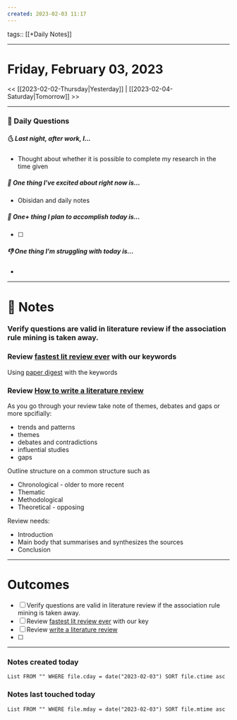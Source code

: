 ```yaml
---
created: 2023-02-03 11:17
---
```

tags:: [[+Daily Notes]]

---

# Friday, February 03, 2023
	
<< [[2023-02-02-Thursday|Yesterday]] | [[2023-02-04-Saturday|Tomorrow]] >>

---
### 📅 Daily Questions
##### 🌜 Last night, after work, I...
-  Thought about whether it is possible to complete my research in the time given

##### 🙌 One thing I've excited about right now is...
-  Obisidan and daily notes

##### 🚀 One+ thing I plan to accomplish today is...
- [ ] 

##### 👎 One thing I'm struggling with today is...
- 

---
# 📝 Notes

### Verify questions are valid in literature review if the association rule mining is taken away.


### Review [fastest lit review ever](https://youtu.be/8oEOa9wStjk) with our keywords

Using [paper digest](https://www.paperdigest.org/) with the keywords 

### Review [How to write a literature review](https://youtu.be/zIYC6zG265E)

As you go through your review take note of themes, debates and gaps or more spcifially:
- trends and patterns 
- themes
- debates and contradictions
- influential studies
- gaps

Outline structure on a common structure such as

- Chronological  - older to more recent
- Thematic
- Methodological
- Theoretical  - opposing

Review needs:

- Introduction
- Main body that summarises and synthesizes the sources
- Conclusion


---
# Outcomes
- [ ] Verify questions are valid in literature review if the association rule mining is taken away.
- [ ] Review [fastest lit review ever](https://youtu.be/8oEOa9wStjk) with our key
- [ ] Review [write a literature review](https://youtu.be/2Lha-pG5QAw0)
- [ ] 

---

### Notes created today
```dataview
List FROM "" WHERE file.cday = date("2023-02-03") SORT file.ctime asc
```

### Notes last touched today
```dataview
List FROM "" WHERE file.mday = date("2023-02-03") SORT file.mtime asc
```